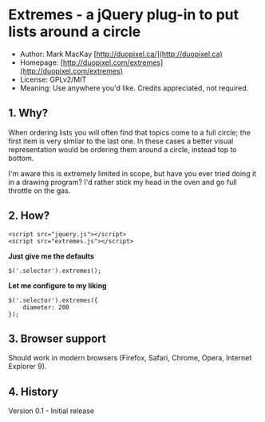 # Extremes - a jQuery plug-in to put lists around a circle

* Author: Mark MacKay [http://duopixel.ca/](http://duopixel.ca)
* Homepage: [http://duopixel.com/extremes](http://duopixel.com/extremes)
* License: GPLv2/MIT
* Meaning: Use anywhere you'd like. Credits appreciated, not required.

## 1. Why?

When ordering lists you will often find that topics come to a full circle; the first item is very similar to the last one. In these cases a better visual representation would be ordering them around a circle, instead top to bottom.

I'm aware this is extremely limited in scope, but have you ever tried doing it in a drawing program? I'd rather stick my head in the oven and go full throttle on the gas.

## 2. How?

	<script src="jquery.js"></script>
	<script src="extremes.js"></script>
	
**Just give me the defaults**

	$('.selector').extremes();

**Let me configure to my liking**

	$('.selector').extremes({
		diameter: 200
	});
	
## 3. Browser support

Should work in modern browsers (Firefox, Safari, Chrome, Opera, Internet Explorer 9).

## 4. History

Version 0.1 - Initial release

